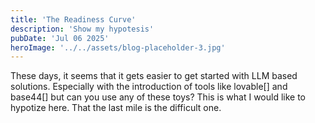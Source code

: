 ```yaml
---
title: 'The Readiness Curve'
description: 'Show my hypotesis'
pubDate: 'Jul 06 2025'
heroImage: '../../assets/blog-placeholder-3.jpg'
---
```

These days, it seems that it gets easier to get started with LLM based solutions. Especially with the introduction of tools like lovable[] and base44[] but can you use any of these toys? This is what I would like to hypotize here. That the last mile is the difficult one.

